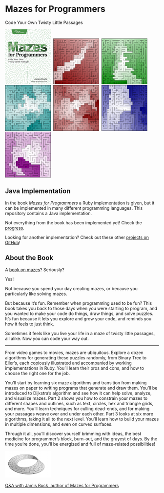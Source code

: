 # Mazes for Programmers
Code Your Own Twisty Little Passages

<a href="https://pragprog.com/titles/jbmaze/mazes-for-programmers/"><img  width=150  src="src/documentation/image/book-mazes-for-programmers.jpeg" /></a>
&nbsp;<img  width=150  src="src/documentation/image/20201213-182530-maze-binary-tree-25x25.png" />
&nbsp;<img  width=150  src="src/documentation/image/20201214-083657-maze-sidewinder-25x25.png" />
&nbsp;<img  width=150  src="src/documentation/image/20201215-162110-maze-aldous-broder-25x25.png" />
&nbsp;<img  width=150  src="src/documentation/image/20201215-180405-maze-wilson-25x25.png" />
&nbsp;<img  width=150  src="src/documentation/image/20201215-231935-maze-hund-and-kill-25x25.png" />
&nbsp;<img  width=150  src="src/documentation/image/20201216-080547-maze-recursive-backtracker-25x25.png" />


## Java Implementation

In the book *[Mazes for Programmers](https://pragprog.com/titles/jbmaze/mazes-for-programmers/)* a Ruby implementation is given, but it can be implemented in many different programming languages. This repository contains a Java implementation.

Not everything from the book has been implemented yet! Check the [progress](progress.md).

Looking for another implementation? Check out these other [projects on GitHub](https://github.com/search?q=mazes+for+programmers)!


## About the Book

A [book on mazes](https://pragprog.com/titles/jbmaze/mazes-for-programmers/)? Seriously?

Yes!

Not because you spend your day creating mazes, or because you particularly like solving mazes.

But because it’s fun. Remember when programming used to be fun? This book takes you back to those days when you were starting to program, and you wanted to make your code do things, draw things, and solve puzzles. It’s fun because it lets you explore and grow your code, and reminds you how it feels to just think.

Sometimes it feels like you live your life in a maze of twisty little passages, all alike. Now you can code your way out.

---

From video games to movies, mazes are ubiquitous. Explore a dozen algorithms for generating these puzzles randomly, from Binary Tree to Eller’s, each copiously illustrated and accompanied by working implementations in Ruby. You’ll learn their pros and cons, and how to choose the right one for the job.

You’ll start by learning six maze algorithms and transition from making mazes on paper to writing programs that generate and draw them. You’ll be introduced to Dijkstra’s algorithm and see how it can help solve, analyze, and visualize mazes. Part 2 shows you how to constrain your mazes to different shapes and outlines, such as text, circles, hex and triangle grids, and more. You’ll learn techniques for culling dead-ends, and for making your passages weave over and under each other. Part 3 looks at six more algorithms, taking it all to the next level. You’ll learn how to build your mazes in multiple dimensions, and even on curved surfaces.

Through it all, you’ll discover yourself brimming with ideas, the best medicine for programmer’s block, burn-out, and the grayest of days. By the time you’re done, you’ll be energized and full of maze-related possibilities!

<img  width=150  src="src/documentation/image/jbmaze_mobius__1fu9uz__.png" />

[Q&A with Jamis Buck, author of Mazes for Programmers](https://pragprog.com/titles/jbmaze/mazes-for-programmers/#qa-with-jamis-buck-author-of-mazes-for-programmers)
